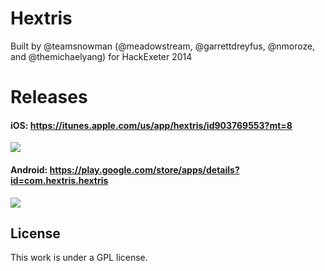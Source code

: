 Hextris
==========

Built by @teamsnowman (@meadowstream, @garrettdreyfus, @nmoroze, and @themichaelyang) for HackExeter 2014

# Releases
#### iOS: https://itunes.apple.com/us/app/hextris/id903769553?mt=8
![](http://i.imgur.com/KBYZcf5.png)

#### Android: https://play.google.com/store/apps/details?id=com.hextris.hextris
![](http://i.imgur.com/mxj8yKs.png)


## License

This work is under a GPL license.
